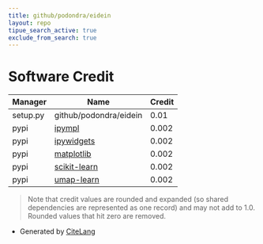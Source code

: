```yaml
---
title: github/podondra/eidein
layout: repo
tipue_search_active: true
exclude_from_search: true
---
```

# Software Credit

|Manager|Name|Credit|
|-------|----|------|
|setup.py|github/podondra/eidein|0.01|
|pypi|[ipympl](http://matplotlib.org)|0.002|
|pypi|[ipywidgets](http://jupyter.org)|0.002|
|pypi|[matplotlib](https://matplotlib.org)|0.002|
|pypi|[scikit-learn](http://scikit-learn.org)|0.002|
|pypi|[umap-learn](http://github.com/lmcinnes/umap)|0.002|


> Note that credit values are rounded and expanded (so shared dependencies are represented as one record) and may not add to 1.0. Rounded values that hit zero are removed.


- Generated by [CiteLang](https://github.com/vsoch/citelang)
